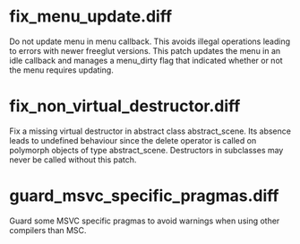 
fix_menu_update.diff
====================

Do not update menu in menu callback. This avoids illegal operations leading
to errors with newer freeglut versions. This patch updates the menu in an
idle callback and manages a menu_dirty flag that indicated whether or not the
menu requires updating.

fix_non_virtual_destructor.diff
===============================

Fix a missing virtual destructor in abstract class abstract_scene. Its absence
leads to undefined behaviour since the delete operator is called on polymorph
objects of type abstract_scene. Destructors in subclasses may never be called
without this patch.

guard_msvc_specific_pragmas.diff
================================

Guard some MSVC specific pragmas to avoid warnings when using other compilers
than MSC.

